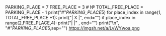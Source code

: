 PARKING_PLACE = 7
FREE_PLACE = 3 # №
TOTAL_FREE_PLACE = PARKING_PLACE - 1
print("#"*PARKING_PLACE*5)
for place_index in range(1, TOTAL_FREE_PLACE +1):
    print("| X |", end="")
    if place_index in range(2,FREE_PLACE,4):
       print("|  |" , end="")
print("\n", "#"*PARKING_PLACE*5,sep="")
https://imgsh.net/a/LvWYwoa.png

